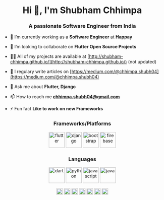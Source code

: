 <h1 align="center">Hi 👋, I'm Shubham Chhimpa </h1>
<h3 align="center">A passionate Software Engineer from India</h3>

- 🔭 I’m currently working as a **Software Engineer** at **Happay**

- 👯 I’m looking to collaborate on **Flutter Open Source Projects**

- 👨‍💻 All of my projects are available at [http://shubham-chhimpa.github.io/](http://shubham-chhimpa.github.io/) (not updated)

- 📝 I regulary write articles on [https://medium.com/@chhimpa.shubh04](https://medium.com/@chhimpa.shubh04)

- 💬 Ask me about **Flutter, Django**

- 📫 How to reach me **chhimpa.shubh04@gmail.com**

- ⚡ Fun fact **Like to work on new Frameworks**

<h3 align="center">Frameworks/Platforms</h3>
<p align="center">

<img src="https://github.com/shubham-chhimpa/shubham-chhimpa/blob/master/images/flutter.svg" alt="flutter" width="50" height="50"/>

<img src="https://github.com/shubham-chhimpa/shubham-chhimpa/blob/master/images/django.svg" alt="django" width="50" height="50"/> 

<img src="https://github.com/shubham-chhimpa/shubham-chhimpa/blob/master/images/bootstrap.svg" alt="bootstrap" width="50" height="50"/>

<img src="https://github.com/shubham-chhimpa/shubham-chhimpa/blob/master/images/firebase.svg" alt="firebase" width="50" height="50"/>


</p>
<h3 align="center">Languages</h3>
<p align="center">

<img src="https://github.com/shubham-chhimpa/shubham-chhimpa/blob/master/images/dart.svg" alt="dart" width="50" height="50"/>

<img src="https://github.com/shubham-chhimpa/shubham-chhimpa/blob/master/images/python.svg" alt="python" width="50" height="50"/>

<img src="https://github.com/shubham-chhimpa/shubham-chhimpa/blob/master/images/javascript.svg" alt="javascript" width="50" height="50"/>

<img src="https://github.com/shubham-chhimpa/shubham-chhimpa/blob/master/images/java.svg" alt="java" width="50" height="50"/> 

</p>


<p align="center">
<a href="https://codepen.io/shubhamchhimpa" target="blank"><img align="center" src="https://cdn.jsdelivr.net/npm/simple-icons@3.0.1/icons/codepen.svg" alt="shubham chhimpa" height="20" width="20" /></a>
<a href="https://dev.to/shubhamchhimpa" target="blank"><img align="center" src="https://cdn.jsdelivr.net/npm/simple-icons@3.0.1/icons/dev-dot-to.svg" alt="shubham chhimpa" height="20" width="20" /></a>
<a href="https://twitter.com/shubham_chhimpa" target="blank"><img align="center" src="https://cdn.jsdelivr.net/npm/simple-icons@3.0.1/icons/twitter.svg" alt="shubham chhimpa" height="20" width="20" /></a>
<a href="https://linkedin.com/in/shubham-chhimpa" target="blank"><img align="center" src="https://cdn.jsdelivr.net/npm/simple-icons@3.0.1/icons/linkedin.svg" alt="shubham-chhimpa" height="20" width="20" /></a>
<a href="https://stackoverflow.com/shubham-chhimpa" target="blank"><img align="center" src="https://cdn.jsdelivr.net/npm/simple-icons@3.0.1/icons/stackoverflow.svg" alt="shubham-chhimpa" height="20" width="20" /></a>
<a href="https://fb.com/shubham.chhimpa.3" target="blank"><img align="center" src="https://cdn.jsdelivr.net/npm/simple-icons@3.0.1/icons/facebook.svg" alt="shubham.chhimpa.3" height="20" width="20" /></a>
<a href="https://instagram.com/shubham.code" target="blank"><img align="center" src="https://cdn.jsdelivr.net/npm/simple-icons@3.0.1/icons/instagram.svg" alt="shubham.code" height="20" width="20" /></a>
</p>
